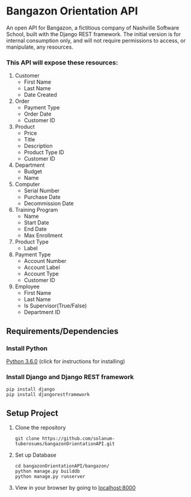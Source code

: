 # Bangazon Orientation API

An open API for Bangazon, a fictitious company of Nashville Software School, built with the Django REST framework. The initial version is for internal consumption only, and will not require permissions to access, or manipulate, any resources. 

### This API will expose these resources:
1. Customer
    - First Name
    - Last Name
    - Date Created
1. Order
    - Payment Type
    - Order Date
    - Customer ID
1. Product
    - Price
    - Title
    - Description
    - Product Type ID
    - Customer ID
1. Department
    - Budget
    - Name
1. Computer
    - Serial Number
    - Purchase Date
    - Decommission Date
1. Training Program
    - Name
    - Start Date
    - End Date
    - Max Enrollment
1. Product Type
    - Label
1. Payment Type
    - Account Number
    - Account Label
    - Account Type
    - Customer ID
1. Employee
    - First Name
    - Last Name
    - Is Supervisor(True/False)
    - Department ID


## Requirements/Dependencies
### Install Python
[Python 3.6.0](https://wiki.python.org/moin/BeginnersGuide/Download) (click for instructions for installing)

### Install Django and Django REST framework
```
pip install django
pip install djangorestframework
```

## Setup Project
1. Clone the repository
    ```
    git clone https://github.com/solanum-tuberosums/bangazonOrientationAPI.git
    ```
1. Set up Database
    ```
    cd bangazonOrientationAPI/bangazon/
    python manage.py builddb
    python manage.py runserver
    ```
1. View in your browser by going to [localhost:8000](http://localhost:8000/)

